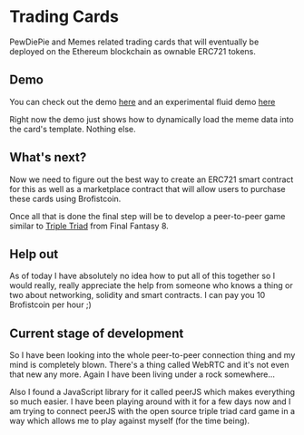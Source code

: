 # Trading Cards
PewDiePie and Memes related trading cards that will eventually be deployed on the Ethereum blockchain as ownable ERC721 tokens.

## Demo
You can check out the demo [here](https://brofistcoin.io/trading-cards/) and an experimental fluid demo [here](https://brofistcoin.io/trading-cards/fluid.html)

Right now the demo just shows how to dynamically load the meme data into the card's template. Nothing else.

## What's next?
Now we need to figure out the best way to create an ERC721 smart contract for this as well as a marketplace contract that will allow users to purchase these cards using Brofistcoin.

Once all that is done the final step will be to develop a peer-to-peer game similar to [Triple Triad](https://github.com/itdelatrisu/triple-triad-html5) from Final Fantasy 8. 

## Help out
As of today I have absolutely no idea how to put all of this together so I would really, really appreciate the help from someone who knows a thing or two about networking, solidity and smart contracts. I can pay you 10 Brofistcoin per hour ;)

## Current stage of development
So I have been looking into the whole peer-to-peer connection thing and my mind is completely blown. There's a thing called WebRTC and it's not even that new any more. Again I have been living under a rock somewhere...

Also I found a JavaScript library for it called peerJS which makes everything so much easier. I have been playing around with it for a few days now and I am trying to connect peerJS with the open source triple triad card game in a way which allows me to play against myself (for the time being).
